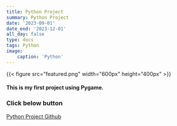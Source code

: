 ```yaml
---
title: Python Project
summary: Python Project
date: '2023-09-01'
date_end: '2023-12-01'
all_day: false
type: docs
tags: Python
image:
    caption: 'Python'
---
```

{{< figure src="featured.png" width="600px" height="400px" >}}

#### This is my first project using Pygame.

### Click below button

[Python Project Github](https://github.com/Coti00/PygameProject)

